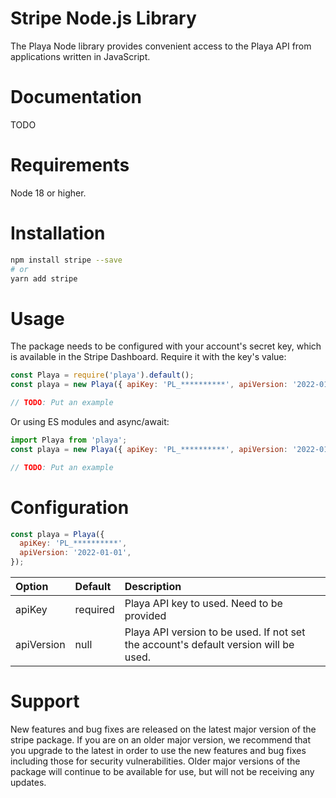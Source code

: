 # Stripe Node.js Library

The Playa Node library provides convenient access to the Playa API from applications written in JavaScript.

# Documentation

TODO

# Requirements

Node 18 or higher.

# Installation

```bash
npm install stripe --save
# or
yarn add stripe
```

# Usage

The package needs to be configured with your account's secret key, which is available in the Stripe Dashboard. Require it with the key's value:

```javascript
const Playa = require('playa').default();
const playa = new Playa({ apiKey: 'PL_**********', apiVersion: '2022-01-01' });

// TODO: Put an example
```

Or using ES modules and async/await:

```javascript
import Playa from 'playa';
const playa = new Playa({ apiKey: 'PL_**********', apiVersion: '2022-01-01' });

// TODO: Put an example
```

# Configuration

```javascript
const playa = Playa({
  apiKey: 'PL_**********',
  apiVersion: '2022-01-01',
});
```

| Option     | Default  | Description |
| :--------- | :------- | :---------- |
| apiKey     | required | Playa API key to used. Need to be provided |
| apiVersion | null     | Playa API version to be used. If not set the account's default version will be used. |

# Support

New features and bug fixes are released on the latest major version of the stripe package. If you are on an older major version, we recommend that you upgrade to the latest in order to use the new features and bug fixes including those for security vulnerabilities. Older major versions of the package will continue to be available for use, but will not be receiving any updates.
